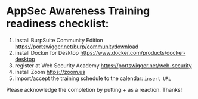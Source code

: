 # AppSec Awareness Training readiness checklist:

1. install BurpSuite Community Edition https://portswigger.net/burp/communitydownload
1. install Docker for Desktop https://www.docker.com/products/docker-desktop
1. register at Web Security Academy https://portswigger.net/web-security
1. install Zoom https://zoom.us
1. import/accept the training schedule to the calendar: ``insert URL``

Please acknowledge the completion by putting + as a reaction. Thanks! 
